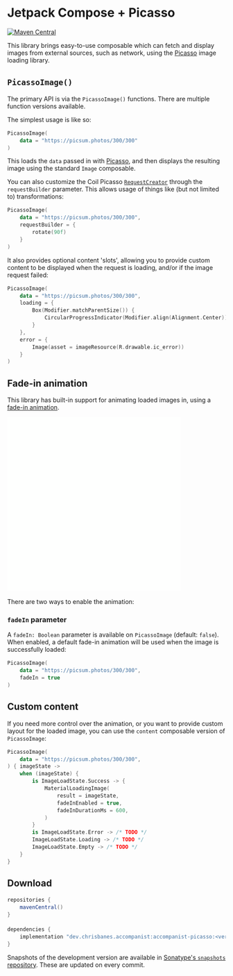 # Jetpack Compose + Picasso

[![Maven Central](https://maven-badges.herokuapp.com/maven-central/dev.chrisbanes.accompanist/accompanist-picasso/badge.svg)](https://search.maven.org/search?q=g:dev.chrisbanes.accompanist)

This library brings easy-to-use composable which can fetch and display images from external sources, such as network, using the [Picasso][picasso] image loading library.

## `PicassoImage()`

The primary API is via the `PicassoImage()` functions. There are multiple function versions available.

The simplest usage is like so:

```kotlin 
PicassoImage(
    data = "https://picsum.photos/300/300"
)
```

This loads the `data` passed in with [Picasso][Picasso], and then displays the resulting image using the standard `Image` composable.

You can also customize the Coil Picasso [`RequestCreator`](https://square.github.io/picasso/2.x/picasso/com/squareup/picasso/RequestCreator.html) through the `requestBuilder` parameter. This allows usage of things like (but not limited to) transformations:

```kotlin
PicassoImage(
    data = "https://picsum.photos/300/300",
    requestBuilder = {
        rotate(90f)
    }
)
```

It also provides optional content 'slots', allowing you to provide custom content to be displayed when the request is loading, and/or if the image request failed:

``` kotlin
PicassoImage(
    data = "https://picsum.photos/300/300",
    loading = {
        Box(Modifier.matchParentSize()) {
            CircularProgressIndicator(Modifier.align(Alignment.Center))
        }
    },
    error = {
        Image(asset = imageResource(R.drawable.ic_error))
    }
)
```

## Fade-in animation

This library has built-in support for animating loaded images in, using a [fade-in animation](https://material.io/archive/guidelines/patterns/loading-images.html).

![](./images/crossfade.gif)

There are two ways to enable the animation:

### `fadeIn` parameter

A `fadeIn: Boolean` parameter is available on `PicassoImage` (default: `false`). When enabled, a default fade-in animation will be used when the image is successfully loaded:

``` kotlin
PicassoImage(
    data = "https://picsum.photos/300/300",
    fadeIn = true
)
```

## Custom content

If you need more control over the animation, or you want to provide custom layout for the loaded image, you can use the `content` composable version of `PicassoImage`:

``` kotlin
PicassoImage(
    data = "https://picsum.photos/300/300",
) { imageState ->
    when (imageState) {
        is ImageLoadState.Success -> {
            MaterialLoadingImage(
                result = imageState,
                fadeInEnabled = true,
                fadeInDurationMs = 600,
            )
        }
        is ImageLoadState.Error -> /* TODO */
        ImageLoadState.Loading -> /* TODO */
        ImageLoadState.Empty -> /* TODO */
    }
}
```

## Download

```groovy
repositories {
    mavenCentral()
}

dependencies {
    implementation "dev.chrisbanes.accompanist:accompanist-picasso:<version>"
}
```

Snapshots of the development version are available in [Sonatype's `snapshots` repository][snap]. These are updated on every commit.

[compose]: https://developer.android.com/jetpack/compose
[snap]: https://oss.sonatype.org/content/repositories/snapshots/dev/chrisbanes/accompanist/accompanist-picasso/
[picasso]: https://square.github.io/picasso/
